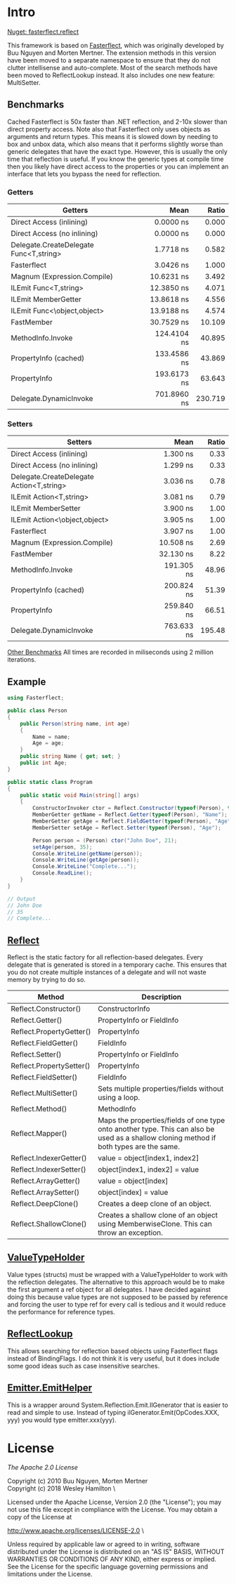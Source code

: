 # Intro

[Nuget: fasterflect.reflect](https://www.nuget.org/packages/fasterflect.reflect/)

This framework is based on [Fasterflect](https://github.com/buunguyen/fasterflect), which was originally developed by Buu Nguyen and Morten Mertner. The extension methods in this version have been moved to a separate namespace to ensure that they do not clutter intellisense and auto-complete. Most of the search methods have been moved to ReflectLookup instead. It also includes one new feature: MultiSetter.

## Benchmarks

Cached Fasterflect is 50x faster than .NET reflection, and 2-10x slower than direct property access. Note also that Fasterflect only uses objects as arguments and return types.
This means it is slowed down by needing to box and unbox data, which also means that it performs slightly worse than generic delegates that have the exact type. However, this is usually the only
time that reflection is useful. If you know the generic types at compile time then you likely have direct access to the properties or you can implement an interface that lets you 
bypass the need for reflection.

### Getters
|                                Getters |        Mean |   Ratio |
|--------------------------------------- |------------:|--------:|
|        Direct Access (inlining)        |   0.0000 ns |   0.000 |
|     Direct Access (no inlining)        |   0.0000 ns |   0.000 |
| Delegate.CreateDelegate Func<T,string> |   1.7718 ns |   0.582 |
|                     Fasterflect        |   3.0426 ns |   1.000 |
|     Magnum (Expression.Compile)        |  10.6231 ns |   3.492 |
|           ILEmit Func<T,string>        |  12.3850 ns |   4.071 |
|             ILEmit MemberGetter        |  13.8618 ns |   4.556 |
|     ILEmit Func<\object,object>        |  13.9188 ns |   4.574 |
|                      FastMember        |  30.7529 ns |  10.109 |
|               MethodInfo.Invoke        | 124.4104 ns |  40.895 |
|           PropertyInfo (cached)        | 133.4586 ns |  43.869 |
|                    PropertyInfo        | 193.6173 ns |  63.643 |
|          Delegate.DynamicInvoke        | 701.8960 ns | 230.719 |

### Setters
|                                  Setters |       Mean |  Ratio |
|----------------------------------------- |-----------:|-------:|
|       Direct Access (inlining)           |   1.300 ns |   0.33 |
|    Direct Access (no inlining)           |   1.299 ns |   0.33 |
| Delegate.CreateDelegate Action<T,string> |   3.036 ns |   0.78 |
|        ILEmit Action<T,string>           |   3.081 ns |   0.79 |
|            ILEmit MemberSetter           |   3.900 ns |   1.00 |
|  ILEmit Action<\object,object>           |   3.905 ns |   1.00 |
|                    Fasterflect           |   3.907 ns |   1.00 |
|    Magnum (Expression.Compile)           |  10.508 ns |   2.69 |
|                     FastMember           |  32.130 ns |   8.22 |
|              MethodInfo.Invoke           | 191.305 ns |  48.96 |
|          PropertyInfo (cached)           | 200.824 ns |  51.39 |
|                   PropertyInfo           | 259.840 ns |  66.51 |
|         Delegate.DynamicInvoke           | 763.633 ns | 195.48 |

[Other Benchmarks](https://github.com/ffhighwind/fasterflect/wiki/Benchmarks)
All times are recorded in miliseconds using 2 million iterations.

## Example

```csharp
using Fasterflect;

public class Person
{
	public Person(string name, int age) 
	{
		Name = name;
		Age = age;
	}
	public string Name { get; set; }
	public int Age;
}

public static class Program 
{
	public static void Main(string[] args)
	{
		ConstructorInvoker ctor = Reflect.Constructor(typeof(Person), typeof(string), typeof(int));
		MemberGetter getName = Reflect.Getter(typeof(Person), "Name");
		MemberGetter getAge = Reflect.FieldGetter(typeof(Person), "Age");
		MemberSetter setAge = Reflect.Setter(typeof(Person), "Age");

		Person person = (Person) ctor("John Doe", 21);
		setAge(person, 35);
		Console.WriteLine(getName(person));
		Console.WriteLine(getAge(person));
		Console.WriteLine("Complete...");
		Console.ReadLine();
	}
}

// Output
// John Doe
// 35
// Complete...
```

## [Reflect](https://github.com/ffhighwind/fasterflect/blob/master/Fasterflect/Fasterflect/Reflect.cs)

Reflect is the static factory for all reflection-based delegates. Every delegate that is generated is stored in a temporary cache. This ensures that you do not create multiple instances of a delegate and will not waste memory by trying to do so.

| Method | Description |
| --- | --- |
| Reflect.Constructor() | ConstructorInfo |
| Reflect.Getter() | PropertyInfo or FieldInfo | 
| Reflect.PropertyGetter() | PropertyInfo |
| Reflect.FieldGetter() | FieldInfo |
| Reflect.Setter() | PropertyInfo or FieldInfo |
| Reflect.PropertySetter() | PropertyInfo |
| Reflect.FieldSetter() | FieldInfo |
| Reflect.MultiSetter() | Sets multiple properties/fields without using a loop. |
| Reflect.Method() | MethodInfo |
| Reflect.Mapper() | Maps the properties/fields of one type onto another type. This can also be used as a shallow cloning method if both types are the same. |
| Reflect.IndexerGetter() | value = object[index1, index2] |
| Reflect.IndexerSetter() | object[index1, index2] = value |
| Reflect.ArrayGetter() | value = object[index] |
| Reflect.ArraySetter() | object[index] = value |
| Reflect.DeepClone<T>() | Creates a deep clone of an object. |
| Reflect.ShallowClone<T>() | Creates a shallow clone of an object using MemberwiseClone. This can throw an exception. |

## [ValueTypeHolder](https://github.com/ffhighwind/fasterflect/blob/master/Fasterflect/Fasterflect/ValueTypeHolder.cs)

Value types (structs) must be wrapped with a ValueTypeHolder to work with the reflection delegates. The alternative to this approach would be to make the first argument a ref object for all delegates. I have decided against doing this because value types are not supposed to be passed by reference and forcing the user to type ref for every call is tedious and it would reduce the performance for reference types.

## [ReflectLookup](https://github.com/ffhighwind/fasterflect/blob/master/Fasterflect/Fasterflect/ReflectLookup.cs)

This allows searching for reflection based objects using Fasterflect flags instead of BindingFlags. I do not think it is very useful, but it does include some good ideas such as case insensitive searches.

## [Emitter.EmitHelper](https://github.com/ffhighwind/fasterflect/blob/master/Fasterflect/Fasterflect/Emitter/EmitHelper.cs)

This is a wrapper around System.Reflection.Emit.IlGenerator that is easier to read and simple to use. Instead of typing ilGenerator.Emit(OpCodes.XXX, yyy) you would type emitter.xxx(yyy).

# License

*The Apache 2.0 License*

Copyright (c) 2010  Buu Nguyen, Morten Mertner \
Copyright (c) 2018 Wesley Hamilton \

Licensed under the Apache License, Version 2.0 (the "License"); you may not use this file except in compliance with the License. You may obtain a copy of the License at 

http://www.apache.org/licenses/LICENSE-2.0 \

Unless required by applicable law or agreed to in writing, software distributed under the License is distributed on an "AS IS" BASIS, WITHOUT WARRANTIES OR CONDITIONS OF ANY KIND, either express or implied. See the License for the specific language governing permissions and limitations under the License.